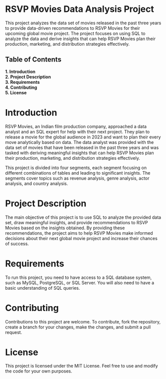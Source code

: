# RSVP Movies Data Analysis Project
This project analyzes the data set of movies released in the past three years to provide data-driven recommendations to RSVP Movies for their upcoming global movie project. The project focuses on using SQL to analyze the data and derive insights that can help RSVP Movies plan their production, marketing, and distribution strategies effectively.
## Table of Contents
   <b>1. Introduction
   <br>2. Project Description
   <br>3. Requirements
   <br>4. Contributing
   <br>5. License</b>

# Introduction
RSVP Movies, an Indian film production company, approached a data analyst and an SQL expert for help with their next project. They plan to release a movie for the global audience in 2023 and want to plan their every move analytically based on data. The data analyst was provided with the data set of movies that have been released in the past three years and was tasked with deriving meaningful insights that can help RSVP Movies plan their production, marketing, and distribution strategies effectively.

This project is divided into four segments, each segment focusing on different combinations of tables and leading to significant insights. The segments cover topics such as revenue analysis, genre analysis, actor analysis, and country analysis.

# Project Description
The main objective of this project is to use SQL to analyze the provided data set, draw meaningful insights, and provide recommendations to RSVP Movies based on the insights obtained. By providing these recommendations, the project aims to help RSVP Movies make informed decisions about their next global movie project and increase their chances of success.

# Requirements
To run this project, you need to have access to a SQL database system, such as MySQL, PostgreSQL, or SQL Server. You will also need to have a basic understanding of SQL queries.

# Contributing
Contributions to this project are welcome. To contribute, fork the repository, create a branch for your changes, make the changes, and submit a pull request.

# License
This project is licensed under the MIT License. Feel free to use and modify the code for your own purposes.
